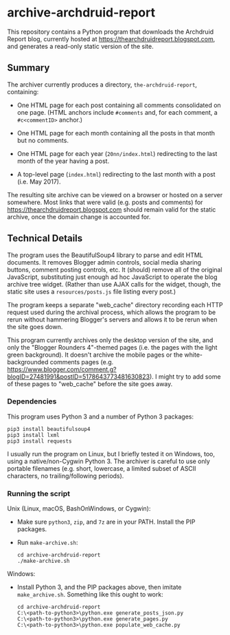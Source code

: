 # archive-archdruid-report

This repository contains a Python program that downloads the Archdruid Report
blog, currently hosted at https://thearchdruidreport.blogspot.com, and
generates a read-only static version of the site.

## Summary

The archiver currently produces a directory, `the-archdruid-report`,
containing:

 - One HTML page for each post containing all comments consolidated on
   one page.  (HTML anchors include `#comments` and, for each comment, a
   `#c<commentID>` anchor.)

 - One HTML page for each month containing all the posts in that month but
   no comments.

 - One HTML page for each year (`20nn/index.html`) redirecting to the last
   month of the year having a post.

 - A top-level page (`index.html`) redirecting to the last month with a post
   (i.e. May 2017).

The resulting site archive can be viewed on a browser or hosted on a server
somewhere.  Most links that were valid (e.g. posts and comments) for
https://thearchdruidreport.blogspot.com should remain valid for the static
archive, once the domain change is accounted for.

## Technical Details

The program uses the BeautifulSoup4 library to parse and edit HTML documents.
It removes Blogger admin controls, social media sharing buttons, comment
posting controls, etc.  It (should) remove all of the original JavaScript,
substituting just enough ad hoc JavaScript to operate the blog archive tree
widget.  (Rather than use AJAX calls for the widget, though, the static site
uses a `resources/posts.js` file listing every post.)

The program keeps a separate "web_cache" directory recording each HTTP
request used during the archival process, which allows the program to be rerun
without hammering Blogger's servers and allows it to be rerun when the site
goes down.

This program currently archives only the desktop version of the site, and only
the "Blogger Rounders 4"-themed pages (i.e. the pages with the light green
background).  It doesn't archive the mobile pages or the white-backgrounded
comments pages (e.g. https://www.blogger.com/comment.g?blogID=27481991&postID=5178643773481630823).
I might try to add some of these pages to "web_cache" before the site goes
away.

### Dependencies

This program uses Python 3 and a number of Python 3 packages:
```
pip3 install beautifulsoup4
pip3 install lxml
pip3 install requests
```

I usually run the program on Linux, but I briefly tested it on Windows, too,
using a native/non-Cygwin Python 3.  The archiver is careful to use only
portable filenames (e.g. short, lowercase, a limited subset of ASCII
characters, no trailing/following periods).

### Running the script

Unix (Linux, macOS, BashOnWindows, or Cygwin):

 * Make sure `python3`, `zip`, and `7z` are in your PATH.  Install the PIP
   packages.

 * Run `make-archive.sh`:

   ```
   cd archive-archdruid-report
   ./make-archive.sh
   ```

Windows:

 * Install Python 3, and the PIP packages above, then imitate
   `make_archive.sh`.  Something like this ought to work:

   ```
   cd archive-archdruid-report
   C:\<path-to-python3>\python.exe generate_posts_json.py
   C:\<path-to-python3>\python.exe generate_pages.py
   C:\<path-to-python3>\python.exe populate_web_cache.py
   ```
